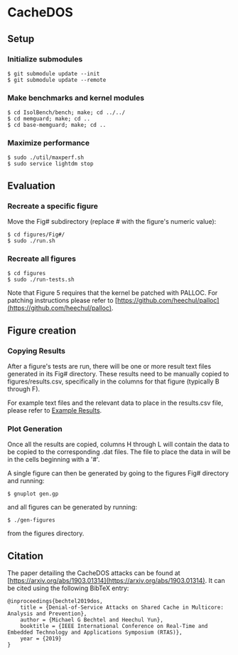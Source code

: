 # CacheDOS

## Setup

### Initialize submodules

	$ git submodule update --init
	$ git submodule update --remote

### Make benchmarks and kernel modules

	$ cd IsolBench/bench; make; cd ../../
	$ cd memguard; make; cd ..
	$ cd base-memguard; make; cd ..

### Maximize performance

	$ sudo ./util/maxperf.sh
	$ sudo service lightdm stop

## Evaluation

### Recreate a specific figure

Move the Fig# subdirectory (replace # with the figure's numeric value):

	$ cd figures/Fig#/
	$ sudo ./run.sh

### Recreate all figures

	$ cd figures
	$ sudo ./run-tests.sh


Note that Figure 5 requires that the kernel be patched with PALLOC. For
patching instructions please refer to [https://github.com/heechul/palloc](https://github.com/heechul/palloc).

## Figure creation

### Copying Results

After a figure's tests are run, there will be one or more result text files generated
in its Fig# directory. These results need to be manually copied to figures/results.csv,
specifically in the columns for that figure (typically B through F).

For example text files and the relevant data to place in the results.csv file, please
refer to [Example Results](https://github.com/mbechtel2/CacheDOS/wiki/Example-Results).

### Plot Generation

Once all the results are copied, columns H through L will contain the data to be copied to the corresponding
.dat files. The file to place the data in will be in the cells beginning with a '#'.

A single figure can then be generated by going to the figures Fig# directory and running:

	$ gnuplot gen.gp

and all figures can be generated by running:

	$ ./gen-figures

from the figures directory.

## Citation

The paper detailing the CacheDOS attacks can be found at [https://arxiv.org/abs/1903.01314](https://arxiv.org/abs/1903.01314).
It can be cited using the following BibTeX entry:

	@inproceedings{bechtel2019dos,
		title = {Denial-of-Service Attacks on Shared Cache in Multicore: Analysis and Prevention},    
		author = {Michael G Bechtel and Heechul Yun},
		booktitle = {IEEE International Conference on Real-Time and Embedded Technology and Applications Symposium (RTAS)},
		year = {2019}
	}
